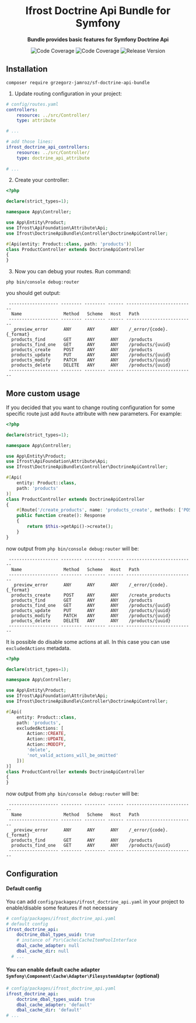 <h1 align="center">Ifrost Doctrine Api Bundle for Symfony</h1>

<p align="center">
    <strong>Bundle provides basic features for Symfony Doctrine Api</strong>
</p>

<p align="center">
    <img src="https://img.shields.io/badge/php->=8.1-blue?colorB=%238892BF" alt="Code Coverage">  
    <img src="https://img.shields.io/badge/coverage-100%25-brightgreen" alt="Code Coverage">   
    <img src="https://img.shields.io/badge/release-v6.1.1-blue" alt="Release Version">   
</p>

## Installation

```
composer require grzegorz-jamroz/sf-doctrine-api-bundle
```

1. Update routing configuration in your project:

```yaml
# config/routes.yaml
controllers:
    resource: ../src/Controller/
    type: attribute

# ...

# add those lines:
ifrost_doctrine_api_controllers:
    resource: ../src/Controller/
    type: doctrine_api_attribute
    
# ...
```

2. Create your controller:

```php
<?php

declare(strict_types=1);

namespace App\Controller;

use App\Entity\Product;
use Ifrost\ApiFoundation\Attribute\Api;
use Ifrost\DoctrineApiBundle\Controller\DoctrineApiController;

#[Api(entity: Product::class, path: 'products')]
class ProductController extends DoctrineApiController
{
}
```

3. Now you can debug your routes. Run command:

```
php bin/console debug:router
```

you should get output:

```
 ------------------- -------- -------- ------ -------------------------- 
  Name                Method   Scheme   Host   Path                      
 ------------------- -------- -------- ------ -------------------------- 
  _preview_error      ANY      ANY      ANY    /_error/{code}.{_format}  
  products_find       GET      ANY      ANY    /products                 
  products_find_one   GET      ANY      ANY    /products/{uuid}          
  products_create     POST     ANY      ANY    /products                 
  products_update     PUT      ANY      ANY    /products/{uuid}          
  products_modify     PATCH    ANY      ANY    /products/{uuid}          
  products_delete     DELETE   ANY      ANY    /products/{uuid}          
 ------------------- -------- -------- ------ -------------------------- 
```

## More custom usage

If you decided that you want to change routing configuration for some specific route just add `Route` attribute with new parameters. For example:

```php
<?php

declare(strict_types=1);

namespace App\Controller;

use App\Entity\Product;
use Ifrost\ApiFoundation\Attribute\Api;
use Ifrost\DoctrineApiBundle\Controller\DoctrineApiController;

#[Api(
    entity: Product::class,
    path: 'products'
)]
class ProductController extends DoctrineApiController
{
    #[Route('/create_products', name: 'products_create', methods: ['POST'])]
    public function create(): Response
    {
        return $this->getApi()->create();
    }
}
```

now output from `php bin/console debug:router` will be:

```
 ------------------- -------- -------- ------ -------------------------- 
  Name                Method   Scheme   Host   Path                      
 ------------------- -------- -------- ------ -------------------------- 
  _preview_error      ANY      ANY      ANY    /_error/{code}.{_format}  
  products_create     POST     ANY      ANY    /create_products          
  products_find       GET      ANY      ANY    /products                 
  products_find_one   GET      ANY      ANY    /products/{uuid}          
  products_update     PUT      ANY      ANY    /products/{uuid}          
  products_modify     PATCH    ANY      ANY    /products/{uuid}          
  products_delete     DELETE   ANY      ANY    /products/{uuid}          
 ------------------- -------- -------- ------ -------------------------- 
```

It is possible do disable some actions at all. In this case you can use `excludedActions` metadata.

```php
<?php

declare(strict_types=1);

namespace App\Controller;

use App\Entity\Product;
use Ifrost\ApiFoundation\Attribute\Api;
use Ifrost\DoctrineApiBundle\Controller\DoctrineApiController;

#[Api(
    entity: Product::class,
    path: 'products',
    excludedActions: [
        Action::CREATE,
        Action::UPDATE,
        Action::MODIFY,
        'delete',
        'not_valid_actions_will_be_omitted'
    ])]
)]
class ProductController extends DoctrineApiController
{
}
```

now output from `php bin/console debug:router` will be:

```
 ------------------- -------- -------- ------ --------------------------
  Name                Method   Scheme   Host   Path
 ------------------- -------- -------- ------ --------------------------
  _preview_error      ANY      ANY      ANY    /_error/{code}.{_format}
  products_find       GET      ANY      ANY    /products
  products_find_one   GET      ANY      ANY    /products/{uuid}
 ------------------- -------- -------- ------ --------------------------
```

## Configuration

#### Default config
You can add `config/packages/ifrost_doctrine_api.yaml` in your project to enable/disable some features if not necessary
```yaml
# config/packages/ifrost_doctrine_api.yaml
# default config
ifrost_doctrine_api:
    doctrine_dbal_types_uuid: true
    # instance of Psr\Cache\CacheItemPoolInterface
    dbal_cache_adapter: null
    dbal_cache_dir: null
  # ...
```

#### You can enable default cache adapter `Symfony\Component\Cache\Adapter\FilesystemAdapter` (optional)
```yaml 
# config/packages/ifrost_doctrine_api.yaml
ifrost_doctrine_api:
    doctrine_dbal_types_uuid: true
    dbal_cache_adapter: 'default'
    dbal_cache_dir: 'default'
# ...
```
